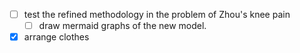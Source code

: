 - [ ] test the refined methodology in the problem of Zhou's knee pain
	- [ ] draw mermaid graphs of the new model.
- [x] arrange clothes
<!--stackedit_data:
eyJoaXN0b3J5IjpbLTExNjg1MDU0ODgsLTMzMDI5MTQ3M119
-->